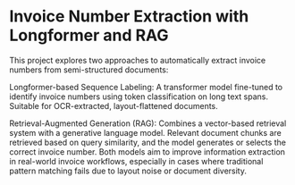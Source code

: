 # Invoice Number Extraction with Longformer and RAG
This project explores two approaches to automatically extract invoice numbers from semi-structured documents:

Longformer-based Sequence Labeling:
A transformer model fine-tuned to identify invoice numbers using token classification on long text spans. Suitable for OCR-extracted, layout-flattened documents.

Retrieval-Augmented Generation (RAG):
Combines a vector-based retrieval system with a generative language model. Relevant document chunks are retrieved based on query similarity, and the model generates or selects the correct invoice number.
Both models aim to improve information extraction in real-world invoice workflows, especially in cases where traditional pattern matching fails due to layout noise or document diversity.
